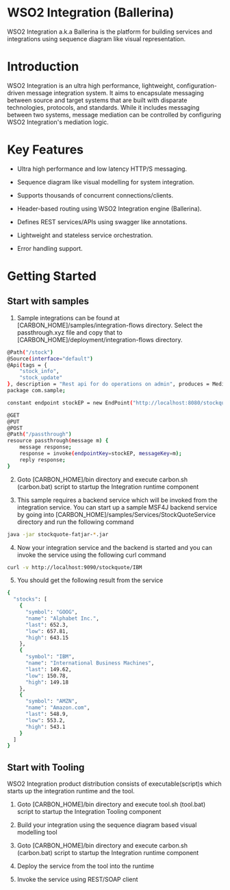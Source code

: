 # WSO2 Integration (Ballerina)

WSO2 Integration a.k.a Ballerina is the platform for building services and integrations using sequence diagram like visual representation.

# Introduction

WSO2 Integration is an ultra high performance, lightweight, configuration-driven message integration system. It aims to encapsulate messaging between source and target systems that are built with disparate technologies, protocols, and standards. While it includes messaging between two systems, message mediation can be controlled by configuring WSO2 Integration's mediation logic.

# Key Features

* Ultra high performance and low latency  HTTP/S messaging.

* Sequence diagram like visual modelling for system integration.

* Supports thousands of concurrent connections/clients.

* Header-based routing using WSO2 Integration engine (Ballerina).

* Defines REST services/APIs using swagger like annotations.

* Lightweight and stateless service orchestration.

* Error handling support. 

# Getting Started

## Start with samples

1) Sample integrations can be found at [CARBON_HOME]/samples/integration-flows directory. Select the passthrough.xyz file and copy that to [CARBON_HOME]/deployment/integration-flows directory. 

```sh
@Path("/stock")
@Source(interface="default")
@Api(tags = {
    "stock_info",
    "stock_update"
}, description = "Rest api for do operations on admin", produces = MediaType.APPLICATION_JSON)
package com.sample;

constant endpoint stockEP = new EndPoint("http://localhost:8080/stockquote/all");

@GET
@PUT
@POST
@Path("/passthrough")
resource passthrough(message m) {
    message response;
    response = invoke(endpointKey=stockEP, messageKey=m);
    reply response;
}
```

2) Goto [CARBON_HOME]/bin directory and execute carbon.sh (carbon.bat) script to startup the Integration runtime component

3) This sample requires a backend service which will be invoked from the integration service. You can start up a sample MSF4J backend service by going into [CARBON_HOME]/samples/Services/StockQuoteService directory and run the following command
```sh
java -jar stockquote-fatjar-*.jar
```

4) Now your integration service and the backend is started and you can invoke the service using the following curl command
```sh
curl -v http://localhost:9090/stockquote/IBM
```

5) You should get the following result from the service
```sh
{
  "stocks": [
    {
      "symbol": "GOOG",
      "name": "Alphabet Inc.",
      "last": 652.3,
      "low": 657.81,
      "high": 643.15
    },
    {
      "symbol": "IBM",
      "name": "International Business Machines",
      "last": 149.62,
      "low": 150.78,
      "high": 149.18
    },
    {
      "symbol": "AMZN",
      "name": "Amazon.com",
      "last": 548.9,
      "low": 553.2,
      "high": 543.1
    }
  ]
}
```

## Start with Tooling
WSO2 Integration product distribution consists of executable(script)s which starts up the integration runtime and the tool. 

1) Goto [CARBON_HOME]/bin directory and execute tool.sh (tool.bat) script to startup the Integration Tooling component

2) Build your integration using the sequence diagram based visual modelling tool

3) Goto [CARBON_HOME]/bin directory and execute carbon.sh (carbon.bat) script to startup the Integration runtime component

4) Deploy the service from the tool into the runtime

5) Invoke the service using REST/SOAP client



